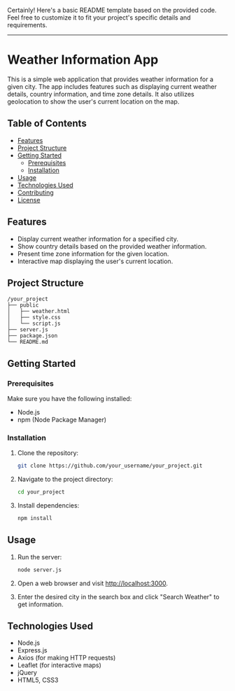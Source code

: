 Certainly! Here's a basic README template based on the provided code. Feel free to customize it to fit your project's specific details and requirements.

---

# Weather Information App

This is a simple web application that provides weather information for a given city. The app includes features such as displaying current weather details, country information, and time zone details. It also utilizes geolocation to show the user's current location on the map.

## Table of Contents

- [Features](#features)
- [Project Structure](#project-structure)
- [Getting Started](#getting-started)
  - [Prerequisites](#prerequisites)
  - [Installation](#installation)
- [Usage](#usage)
- [Technologies Used](#technologies-used)
- [Contributing](#contributing)
- [License](#license)

## Features

- Display current weather information for a specified city.
- Show country details based on the provided weather information.
- Present time zone information for the given location.
- Interactive map displaying the user's current location.

## Project Structure

```
/your_project
├── public
│   ├── weather.html
│   ├── style.css
│   └── script.js
├── server.js
├── package.json
└── README.md
```

## Getting Started

### Prerequisites

Make sure you have the following installed:

- Node.js
- npm (Node Package Manager)

### Installation

1. Clone the repository:

   ```bash
   git clone https://github.com/your_username/your_project.git
   ```

2. Navigate to the project directory:

   ```bash
   cd your_project
   ```

3. Install dependencies:

   ```bash
   npm install
   ```

## Usage

1. Run the server:

   ```bash
   node server.js
   ```

2. Open a web browser and visit [http://localhost:3000](http://localhost:3000).

3. Enter the desired city in the search box and click "Search Weather" to get information.

## Technologies Used

- Node.js
- Express.js
- Axios (for making HTTP requests)
- Leaflet (for interactive maps)
- jQuery
- HTML5, CSS3

